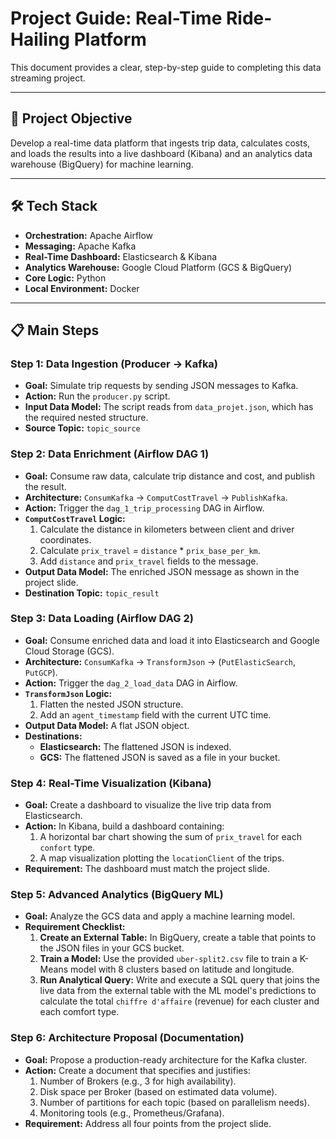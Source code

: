 # Project Guide: Real-Time Ride-Hailing Platform

This document provides a clear, step-by-step guide to completing this data streaming project.

---

## 🎯 Project Objective

Develop a real-time data platform that ingests trip data, calculates costs, and loads the results into a live dashboard (Kibana) and an analytics data warehouse (BigQuery) for machine learning.

---

## 🛠️ Tech Stack

* **Orchestration:** Apache Airflow
* **Messaging:** Apache Kafka
* **Real-Time Dashboard:** Elasticsearch & Kibana
* **Analytics Warehouse:** Google Cloud Platform (GCS & BigQuery)
* **Core Logic:** Python
* **Local Environment:** Docker

---

## 📋 Main Steps

### **Step 1: Data Ingestion (Producer -> Kafka)**

* **Goal:** Simulate trip requests by sending JSON messages to Kafka.
* **Action:** Run the `producer.py` script.
* **Input Data Model:** The script reads from `data_projet.json`, which has the required nested structure.
* **Source Topic:** `topic_source`

### **Step 2: Data Enrichment (Airflow DAG 1)**

* **Goal:** Consume raw data, calculate trip distance and cost, and publish the result.
* **Architecture:** `ConsumKafka` -> `ComputCostTravel` -> `PublishKafka`.
* **Action:** Trigger the `dag_1_trip_processing` DAG in Airflow.
* **`ComputCostTravel` Logic:**
    1.  Calculate the distance in kilometers between client and driver coordinates.
    2.  Calculate `prix_travel` = `distance` * `prix_base_per_km`.
    3.  Add `distance` and `prix_travel` fields to the message.
* **Output Data Model:** The enriched JSON message as shown in the project slide.
* **Destination Topic:** `topic_result`

### **Step 3: Data Loading (Airflow DAG 2)**

* **Goal:** Consume enriched data and load it into Elasticsearch and Google Cloud Storage (GCS).
* **Architecture:** `ConsumKafka` -> `TransformJson` -> (`PutElasticSearch`, `PutGCP`).
* **Action:** Trigger the `dag_2_load_data` DAG in Airflow.
* **`TransformJson` Logic:**
    1.  Flatten the nested JSON structure.
    2.  Add an `agent_timestamp` field with the current UTC time.
* **Output Data Model:** A flat JSON object.
* **Destinations:**
    * **Elasticsearch:** The flattened JSON is indexed.
    * **GCS:** The flattened JSON is saved as a file in your bucket.

### **Step 4: Real-Time Visualization (Kibana)**

* **Goal:** Create a dashboard to visualize the live trip data from Elasticsearch.
* **Action:** In Kibana, build a dashboard containing:
    1.  A horizontal bar chart showing the sum of `prix_travel` for each `confort` type.
    2.  A map visualization plotting the `locationClient` of the trips.
* **Requirement:** The dashboard must match the project slide.

### **Step 5: Advanced Analytics (BigQuery ML)**

* **Goal:** Analyze the GCS data and apply a machine learning model.
* **Requirement Checklist:**
    1.  **Create an External Table:** In BigQuery, create a table that points to the JSON files in your GCS bucket.
    2.  **Train a Model:** Use the provided `uber-split2.csv` file to train a K-Means model with 8 clusters based on latitude and longitude.
    3.  **Run Analytical Query:** Write and execute a SQL query that joins the live data from the external table with the ML model's predictions to calculate the total `chiffre d'affaire` (revenue) for each cluster and each comfort type.

### **Step 6: Architecture Proposal (Documentation)**

* **Goal:** Propose a production-ready architecture for the Kafka cluster.
* **Action:** Create a document that specifies and justifies:
    1.  Number of Brokers (e.g., 3 for high availability).
    2.  Disk space per Broker (based on estimated data volume).
    3.  Number of partitions for each topic (based on parallelism needs).
    4.  Monitoring tools (e.g., Prometheus/Grafana).
* **Requirement:** Address all four points from the project slide.